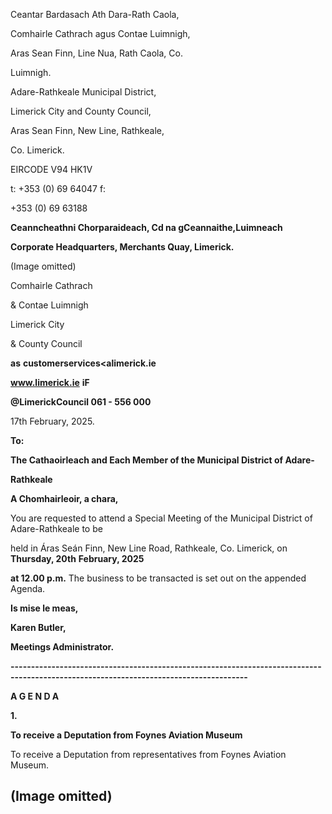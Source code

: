 Ceantar Bardasach Ath Dara-Rath Caola,

Comhairle Cathrach agus Contae Luimnigh,

Aras Sean Finn, Line Nua, Rath Caola, Co.

Luimnigh.

Adare-Rathkeale Municipal District,

Limerick City and County Council,

Aras Sean Finn, New Line, Rathkeale,

Co. Limerick.

EIRCODE V94 HK1V

t: +353 (0) 69 64047 f:

+353 (0) 69 63188

**Ceanncheathni Chorparaideach, Cd na gCeannaithe,Luimneach**

**Corporate Headquarters, Merchants Quay, Limerick.**

(Image omitted)

Comhairle Cathrach

& Contae Luimnigh

Limerick City

& County Council

**as** **customerservices<alimerick.ie**

**www.limerick.ie** **iF**

**@LimerickCouncil 061 - 556 000**

17th February, 2025.

**To:**

**The Cathaoirleach and Each Member of the Municipal District of Adare-**

**Rathkeale**

**A Chomhairleoir, a chara,**

You are requested to attend a Special Meeting of the Municipal District of Adare-Rathkeale to be

held in Áras Seán Finn, New Line Road, Rathkeale, Co. Limerick, on **Thursday, 20th** **February, 2025**

**at 12.00 p.m.**  The business to be transacted is set out on the appended Agenda.

**Is mise le meas,**

**Karen Butler,**

**Meetings Administrator.**

**--------------------------------------------------------------------------------------------------------------------------------------**

**A G E N D A**

**1.**

**To receive a Deputation from Foynes Aviation Museum**

To receive a Deputation from representatives from Foynes Aviation Museum.

(Image omitted)
---
